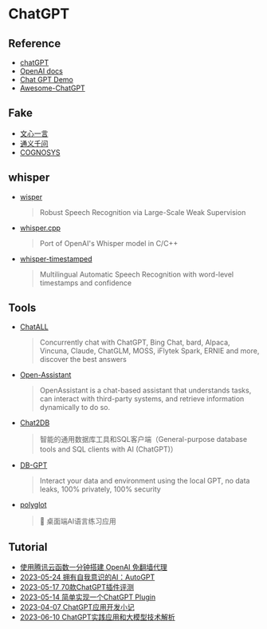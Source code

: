 # ChatGPT

## Reference

- [chatGPT](chat.openai.com)
- [OpenAI docs](https://platform.openai.com/docs)
- [Chat GPT Demo](https://chatgptdemo.net)
- [Awesome-ChatGPT](https://github.com/runningcheese/Awesome-ChatGPT)

## Fake

- [文心一言](https://yiyan.baidu.com/)
- [通义千问](https://tongyi.aliyun.com/)
- [COGNOSYS](https://www.cognosys.ai)

## whisper

- [wisper](https://github.com/openai/whisper)
    > Robust Speech Recognition via Large-Scale Weak Supervision
- [whisper.cpp](https://github.com/ggerganov/whisper.cpp)
    > Port of OpenAI's Whisper model in C/C++
- [whisper-timestamped](https://github.com/linto-ai/whisper-timestamped)
    > Multilingual Automatic Speech Recognition with word-level timestamps and confidence

## Tools

- [ChatALL](https://github.com/sunner/ChatALL)
    > Concurrently chat with ChatGPT, Bing Chat, bard, Alpaca, Vincuna, Claude, ChatGLM, MOSS, iFlytek Spark, ERNIE and more, discover the best answers
- [Open-Assistant](https://github.com/LAION-AI/Open-Assistant)
    > OpenAssistant is a chat-based assistant that understands tasks, can interact with third-party systems, and retrieve information dynamically to do so.
- [Chat2DB](https://github.com/alibaba/Chat2DB)
    > 智能的通用数据库工具和SQL客户端（General-purpose database tools and SQL clients with AI (ChatGPT)）
- [DB-GPT](https://github.com/csunny/DB-GPT)
    > Interact your data and environment using the local GPT, no data leaks, 100% privately, 100% security
- [polyglot](https://github.com/liou666/polyglot)
    > 🤖️ 桌面端AI语言练习应用

## Tutorial

- [使用腾讯云函数一分钟搭建 OpenAI 免翻墙代理](https://github.com/Ice-Hazymoon/openai-scf-proxy)
- [2023-05-24 拥有自我意识的AI：AutoGPT](https://juejin.cn/post/7236594708301840441)
- [2023-05-17 70款ChatGPT插件评测](https://zhuanlan.zhihu.com/p/629337429)
- [2023-05-14 简单实现一个ChatGPT Plugin](https://zhuanlan.zhihu.com/p/629207240)
- [2023-04-07 ChatGPT应用开发小记](https://www.bmpi.dev/dev/chatgpt-development-notes/my-gpt-reader/)
- [2023-06-10 ChatGPT实践应用和大模型技术解析](https://live.juejin.cn/4354/ChatGPT)
